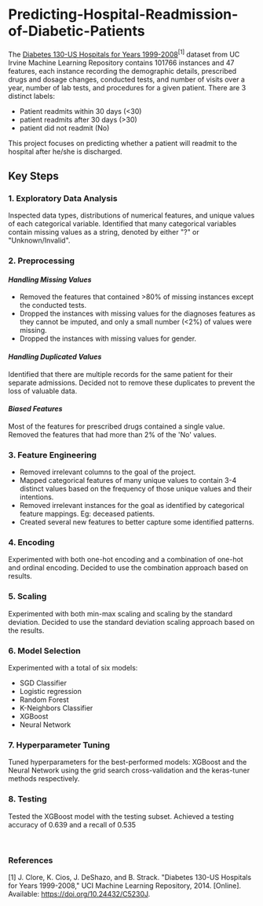 # Predicting-Hospital-Readmission-of-Diabetic-Patients

The <a href="https://archive.ics.uci.edu/dataset/296/diabetes+130-us+hospitals+for+years+1999-2008">Diabetes 130-US Hospitals for Years 1999-2008</a><sup>[1]</sup> dataset from UC Irvine Machine Learning Repository contains 101766 instances and 47 features, each instance recording the demographic details, prescribed drugs and dosage changes, conducted tests, and number of visits over a year, number of lab tests, and procedures for a given patient. There are 3 distinct labels: 
* Patient readmits within 30 days (<30)
* patient readmits after 30 days (>30)
* patient did not readmit (No)

This project focuses on predicting whether a patient will readmit to the hospital after he/she is discharged.

## Key Steps
### 1. Exploratory Data Analysis
Inspected data types, distributions of numerical features, and unique values of each categorical variable. Identified that many categorical variables contain missing values as a string, denoted by either "?" or "Unknown/Invalid".

### 2. Preprocessing
_<h4>Handling Missing Values</h4>_
* Removed the features that contained >80% of missing instances except the conducted tests.
* Dropped the instances with missing values for the diagnoses features as they cannot be imputed, and only a small number (<2%) of values were missing.
* Dropped the instances with missing values for gender.

_<h4>Handling Duplicated Values</h4>_
Identified that there are multiple records for the same patient for their separate admissions. Decided not to remove these duplicates to prevent the loss of valuable data.

_<h4>Biased Features</h4>_
Most of the features for prescribed drugs contained a single value. Removed the features that had more than 2% of the 'No' values.

### 3. Feature Engineering
* Removed irrelevant columns to the goal of the project.
* Mapped categorical features of many unique values to contain 3-4 distinct values based on the frequency of those unique values and their intentions.
* Removed irrelevant instances for the goal as identified by categorical feature mappings. Eg: deceased patients.
* Created several new features to better capture some identified patterns.

### 4. Encoding
Experimented with both one-hot encoding and a combination of one-hot and ordinal encoding.
Decided to use the combination approach based on results.

### 5. Scaling
Experimented with both min-max scaling and scaling by the standard deviation.
Decided to use the standard deviation scaling approach based on the results.

### 6. Model Selection
Experimented with a total of six models:
* SGD Classifier
* Logistic regression
* Random Forest
* K-Neighbors Classifier
* XGBoost
* Neural Network

### 7. Hyperparameter Tuning
Tuned hyperparameters for the best-performed models: XGBoost and the Neural Network using the grid search cross-validation and the keras-tuner methods respectively.

### 8. Testing
Tested the XGBoost model with the testing subset. 
Achieved a testing accuracy of 0.639 and a recall of 0.535 

<br>

### References
[1] J. Clore, K. Cios, J. DeShazo, and B. Strack. "Diabetes 130-US Hospitals for Years 1999-2008," UCI Machine Learning Repository, 2014. [Online]. Available: https://doi.org/10.24432/C5230J.
